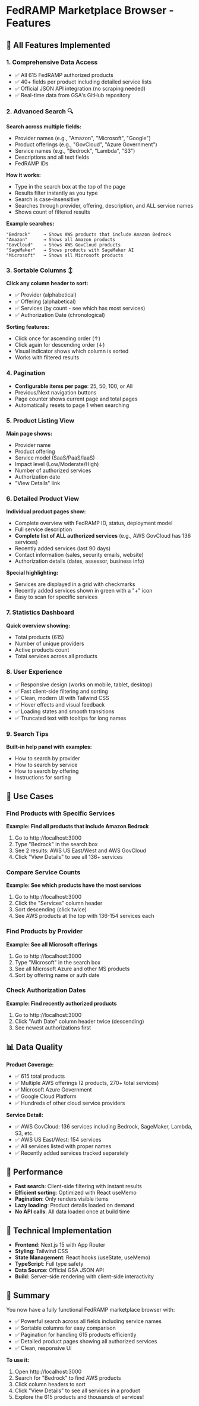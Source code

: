 # FedRAMP Marketplace Browser - Features

## 🎉 All Features Implemented

### 1. **Comprehensive Data Access**
- ✅ All 615 FedRAMP authorized products
- ✅ 40+ fields per product including detailed service lists
- ✅ Official JSON API integration (no scraping needed)
- ✅ Real-time data from GSA's GitHub repository

### 2. **Advanced Search** 🔍
**Search across multiple fields:**
- Provider names (e.g., "Amazon", "Microsoft", "Google")
- Product offerings (e.g., "GovCloud", "Azure Government")
- Service names (e.g., "Bedrock", "Lambda", "S3")
- Descriptions and all text fields
- FedRAMP IDs

**How it works:**
- Type in the search box at the top of the page
- Results filter instantly as you type
- Search is case-insensitive
- Searches through provider, offering, description, and ALL service names
- Shows count of filtered results

**Example searches:**
```
"Bedrock"     → Shows AWS products that include Amazon Bedrock
"Amazon"      → Shows all Amazon products
"GovCloud"    → Shows AWS GovCloud products
"SageMaker"   → Shows products with SageMaker AI
"Microsoft"   → Shows all Microsoft products
```

### 3. **Sortable Columns** ↕️
**Click any column header to sort:**
- ✅ Provider (alphabetical)
- ✅ Offering (alphabetical)
- ✅ Services (by count - see which has most services)
- ✅ Authorization Date (chronological)

**Sorting features:**
- Click once for ascending order (↑)
- Click again for descending order (↓)
- Visual indicator shows which column is sorted
- Works with filtered results

### 4. **Pagination**
- **Configurable items per page**: 25, 50, 100, or All
- Previous/Next navigation buttons
- Page counter shows current page and total pages
- Automatically resets to page 1 when searching

### 5. **Product Listing View**
**Main page shows:**
- Provider name
- Product offering
- Service model (SaaS/PaaS/IaaS)
- Impact level (Low/Moderate/High)
- Number of authorized services
- Authorization date
- "View Details" link

### 6. **Detailed Product View**
**Individual product pages show:**
- Complete overview with FedRAMP ID, status, deployment model
- Full service description
- **Complete list of ALL authorized services** (e.g., AWS GovCloud has 136 services)
- Recently added services (last 90 days)
- Contact information (sales, security emails, website)
- Authorization details (dates, assessor, business info)

**Special highlighting:**
- Services are displayed in a grid with checkmarks
- Recently added services shown in green with a "+" icon
- Easy to scan for specific services

### 7. **Statistics Dashboard**
**Quick overview showing:**
- Total products (615)
- Number of unique providers
- Active products count
- Total services across all products

### 8. **User Experience**
- ✅ Responsive design (works on mobile, tablet, desktop)
- ✅ Fast client-side filtering and sorting
- ✅ Clean, modern UI with Tailwind CSS
- ✅ Hover effects and visual feedback
- ✅ Loading states and smooth transitions
- ✅ Truncated text with tooltips for long names

### 9. **Search Tips**
**Built-in help panel with examples:**
- How to search by provider
- How to search by service
- How to search by offering
- Instructions for sorting

## 🎯 Use Cases

### Find Products with Specific Services
**Example: Find all products that include Amazon Bedrock**
1. Go to http://localhost:3000
2. Type "Bedrock" in the search box
3. See 2 results: AWS US East/West and AWS GovCloud
4. Click "View Details" to see all 136+ services

### Compare Service Counts
**Example: See which products have the most services**
1. Go to http://localhost:3000
2. Click the "Services" column header
3. Sort descending (click twice)
4. See AWS products at the top with 136-154 services each

### Find Products by Provider
**Example: See all Microsoft offerings**
1. Go to http://localhost:3000
2. Type "Microsoft" in the search box
3. See all Microsoft Azure and other MS products
4. Sort by offering name or auth date

### Check Authorization Dates
**Example: Find recently authorized products**
1. Go to http://localhost:3000
2. Click "Auth Date" column header twice (descending)
3. See newest authorizations first

## 📊 Data Quality

**Product Coverage:**
- ✅ 615 total products
- ✅ Multiple AWS offerings (2 products, 270+ total services)
- ✅ Microsoft Azure Government
- ✅ Google Cloud Platform
- ✅ Hundreds of other cloud service providers

**Service Detail:**
- ✅ AWS GovCloud: 136 services including Bedrock, SageMaker, Lambda, S3, etc.
- ✅ AWS US East/West: 154 services
- ✅ All services listed with proper names
- ✅ Recently added services tracked separately

## 🚀 Performance

- **Fast search**: Client-side filtering with instant results
- **Efficient sorting**: Optimized with React useMemo
- **Pagination**: Only renders visible items
- **Lazy loading**: Product details loaded on demand
- **No API calls**: All data loaded once at build time

## 🔧 Technical Implementation

- **Frontend**: Next.js 15 with App Router
- **Styling**: Tailwind CSS
- **State Management**: React hooks (useState, useMemo)
- **TypeScript**: Full type safety
- **Data Source**: Official GSA JSON API
- **Build**: Server-side rendering with client-side interactivity

## 📝 Summary

You now have a fully functional FedRAMP marketplace browser with:
- ✅ Powerful search across all fields including service names
- ✅ Sortable columns for easy comparison
- ✅ Pagination for handling 615 products efficiently
- ✅ Detailed product pages showing all authorized services
- ✅ Clean, responsive UI

**To use it:**
1. Open http://localhost:3000
2. Search for "Bedrock" to find AWS products
3. Click column headers to sort
4. Click "View Details" to see all services in a product
5. Explore the 615 products and thousands of services!
